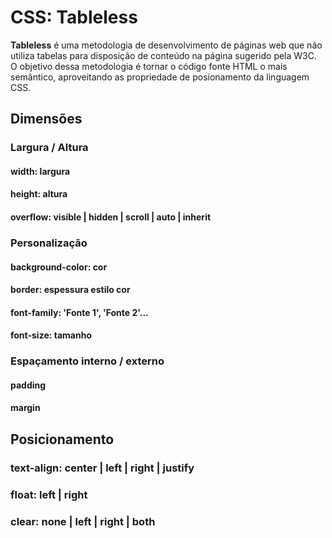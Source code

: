 # CSS: Tableless
**Tableless** é uma metodologia de desenvolvimento de páginas web que não utiliza tabelas para disposição de conteúdo na página sugerido pela W3C. 
O objetivo dessa metodologia é tornar o código fonte HTML o mais semântico, aproveitando as propriedade de posionamento da linguagem CSS.

## Dimensões
### Largura / Altura
#### width: largura
#### height: altura
#### overflow: visible | hidden | scroll | auto | inherit

### Personalização
#### background-color: cor
#### border: espessura estilo cor
#### font-family: 'Fonte 1', 'Fonte 2'...
#### font-size: tamanho

### Espaçamento interno / externo
#### padding
#### margin

## Posicionamento
### text-align: center | left | right | justify
### float: left | right
### clear: none | left | right | both
